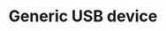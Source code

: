 ---
layout: pid
title: Generic USB device
owner: LanceDevOps
license: MIT
site: https://github.com/fleshmanj/pidcodes.github.com/
source: https://github.com/fleshmanj/pidcodes.github.com
---